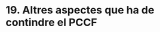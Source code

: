 
# 19. Altres aspectes que ha de contindre el PCCF

<!--
A més dels explicats anteriorment, el projecte curricular ha de contindre qualsevol altre punt important per a l'equip educatiu del cicle i, per tant, haurà de reservar un espai per a estos acords. 
-->

<!--
DE LES INSTRUCCIONS D'INCI DE CURS

19.7. Activitats del professorat quan l' alumnat està fent la Formació en Empresa o la FCT

1. En el projecte curricular de cicle formatiu que realitze l'equip docent s'arreplegarà una proposta d'activitats que durà a terme el professorat, triades entre les que detalla l'apartat 19.7.2. amb la càrrega horària que s'establix. Estes activitats, prioritzades per l'equip
directiu o a instàncies de la Direcció General de Formació Professional, s'adjuntaran i formaran part de la programació general anual o del pla anual d'actuació del centre educatiu corresponent, per la qual cosa s'hauran de concretar abans de presentar-les al consell escolar o consell social perquè les aprove.

2. La direcció d'estudis d'FP o la persona que exercisca estes funcions en els centres privats, proposarà quines activitats es duran a terme, qui les realitzarà, on i en quins horaris entre les activitats aprovades en la programació general anual. 

Esta proposta es realitzarà prèvia a l'inici del primer període anual de realització del mòdul de Formació en Empresa i del mòdul d'FCT, després de consultar amb els i les caps de les famílies professionals, direcció de pràctiques i direcció dels departaments implicats.

3. Amb la finalitat d'optimitzar estes activitats, i amb l'acord previ entre el professorat implicat i la direcció d'estudis o la persona que exercisca estes funcions en els centres privats, es podrà modificar l'horari establit a l'inici de curs, i s'ha de deixar constància de la modificació per a supervisar-ho.

4. Els professors i les professores que vegen modificades les seues activitats o horaris, mitjançant la seua acceptació prèvia, hauran de firmar un nou horari individual en el qual quedaran detallades les activitats que es duran a terme, els horaris i els llocs de realització. En tot cas, els professors i les professores hauran d'acceptar el nou horari proposat que no implique un canvi de torn assignat a l'inici de curs.

5. La direcció del centre educatiu garantirà fins al final del període lectiu l'horari docent de tot el professorat i farà públic el nou horari per a este període.

6. La Inspecció d'Educació supervisarà l'execució de les esmentades activitats i horaris, que respectaran les 25 hores de permanència en el centre i el màxim de 18 hores lectives setmanals.

7. Les activitats realitzades quedaran reflectides en la memòria anual del centre.

19.7.1. Activitats del professorat quan l' alumnat està fent la Formació en Empresa.

El professorat haurà d'impartir classes d'assimilació de competències a l'alumnat amb mòduls no superats, estiga o no realitzant la Formació en Empresa.
En cas de trobar-se amb la situació que un grup d'alumnat íntegrament estiga fent la Formació en Empresa, durant eixes hores executarà les activitats proposades en l'apartat següent.

19.7.2. Activitats del professorat quan l' alumnat està realitzant l'FEE

Les activitats que es faran són les següents:

a) Impartir classes d'assimilació de competències a l'alumnat amb mòduls no superats, estiga o no fent la Formació en Empresa o l'FCT. La direcció d'estudis o la persona que exercisca estes funcions en els centres privats, juntament amb el professorat, planificarà l'horari setmanal d'acord amb les circumstàncies de l'alumnat que no ha superat alguns mòduls professionals. No serà susceptible de desdoblar cap mòdul que no reunisca el
nombre mínim d' alumnats entre el que es proposa perquè assistisca a classes de millora de les competències relacionades amb els resultats d'aprenentatge; en este cas, un dels professors o de les professores es dedicarà a altres tasques triades entre les restants.

b) Tutelar de manera individual l'alumnat durant la realització del mòdul de Projecte en cicles LOE: 3 hores setmanals.

c) Col·laborar amb el tutor o la tutora de Formació en Empresa o FCT del cicle en règim presencial, en el seguiment en centres públics de Formació en Empresa o FCT, i, si és el cas, de Projecte. En el centre específic d'educació a distància, CEEDCV, este seguiment el farà el tutor o
la tutora del grup amb la col·laboració dels professors alliberats d'hores de docència per a impartir mòduls.

d) Impartir mòduls professionals en els centres en els quals estiga prevista la modalitat d'oferta modular d'opció B de cicles formatius. L'horari lectiu del professorat per a eixe període inclourà la càrrega lectiva del mòdul que s'impartirà.

e) Impartir cursos de certificats de professionalitat o cursos per a la preparació de les proves específiques per a l'obtenció dels diferents carnets professionals. L'horari lectiu del professorat per a eixe període inclourà el nombre d'hores d'impartició de les matèries del curs.

f) Reforçar la labor de les Comissions Col·legiades d'Orientació Professional, segons funcions previstes en els articles del quint al dècim de la Resolució de 7 de juliol de 2024.

g) Assistir l'alumnat en els tràmits dels processos d'admissió, sol·licituds de subvencions, o col·laborar amb la direcció del centre en la baremació i els procediments de les sol·licituds presentades en el centre relacionats amb subvencions, beques o ajudes.

h) Participar en la programació, el desenrotllament, la correcció i l'avaluació de les proves per a l'obtenció de títols de tècnic o tècnica i de tècnic o tècnica superior de Formació Professional en aquells centres en els quals les tinguen autoritzades: 3 hores setmanals.

i) Orientar l'alumnat de grau mitjà per a la prova d'accés a cicles formatius de grau superior i col·laborar en la impartició dels cursos preparatoris de les proves d'accés a FP: fins a 3 hores setmanals o la càrrega lectiva corresponent al mòdul que s'impartisca.

j) Quan el nombre d'alumnat o la distribució geogràfica de les empreses o entitats on es facen les pràctiques formatives l'aconsellen, col·laborar amb els professors tutors o les professores tutores en el seu seguiment: 3 hores setmanals per cada tres alumnes que es tutelen i que es troben realitzant Formació en Empresa a més de 30 quilòmetres del centre educatiu. 

k) Quan l'atribució docent ho permeta, dur a terme docència compartida (codocència) amb la participació simultània de més d'un professor o d'una professora en la mateixa aula, de manera que s'impulse la utilització de les metodologies actives i l'ensenyança de competències basada en resultats d'aquells mòduls en els quals no s'haja pogut aplicar desdoblament.

l) Col·laborar amb el professorat que impartix mòduls professionals a alumnat amb necessitats específiques de suport educatiu i programes de qualificació professional inicial quan estos mòduls no s'hagen desdoblat o no siguen susceptibles de desdoblament. La càrrega lectiva serà la corresponent al mòdul.

m) Col·laborar en les tasques específiques vinculades a la mobilitat de l'alumnat i professorat en altres països, i que vindran definides per l'equip coordinador d'internacionalització o Erasmus+ i recollides en el marc de programes gestionats pel centre o mitjançant consorci. S'emmarquen tot tipus de tasques i no sols la gestió de les FCT o Formació en Empreses d'Erasmus+, que ha de ser a càrrec del tutor del grup.

n) Promoure o participar en plans d'investigació, desenrotllament i innovació tecnològica (I+D+i).

o) Dissenyar, programar i dur a terme projectes d'innovació, promoció i difusió de la Formació Professional.

p) Col·laborar en el desenrotllament de sistemes de gestió de qualitat o millora de la Formació Professional.

q) Generar la programació de mòdul amb consens dels membres de la família professional, d'una banda, i de l'equip docent, especialment quan es tracte del projecte.

r) Formació i estades del professorat en empreses del sector per a actualització professional.

s) Qualsevol altra activitat que, a proposta de la família professional o el departament didàctic, siga considerada d'interés per part de la direcció del centre educatiu. Preparació d'alumnat per a les SKILL, competicions, projectes innovació.

t) Qualsevol altra activitat, a proposta de la direcció del centre educatiu o de la Direcció General de Formació Professional, de docència directa o activitats de promoció i millora del sistema de Formació Professional en el centre.

La càrrega horària destinada a la realització d'una activitat o de diverses relacionades en els apartats n) a t) serà determinada per la direcció del centre educatiu, subscrita pel professorat implicat i supervisada per la inspecció d'educació en els termes que figuren en este punt, fins a un màxim de 4 hores setmanals.

 -->